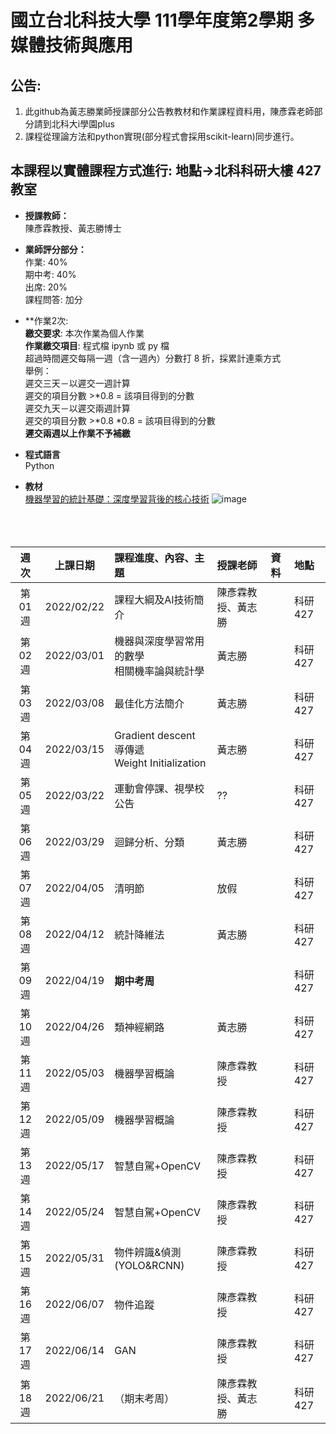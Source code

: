 # 國立台北科技大學 111學年度第2學期 多媒體技術與應用
## 公告:<br>  
1. 此github為黃志勝業師授課部分公告教教材和作業課程資料用，陳彥霖老師部分請到北科大i學園plus<br>  
2. 課程從理論方法和python實現(部分程式會採用scikit-learn)同步進行。<br>

## 本課程以實體課程方式進行: 地點→北科科研大樓 427教室

* **授課教師：** <br>
陳彥霖教授、黃志勝博士 <br>

* **業師評分部分：** <br>
作業: 40% <br>
期中考: 40% <br>
出席: 20% <br>
課程問答: 加分<br>

* **作業2次:  <br>
**繳交要求**: 本次作業為個人作業<br>
**作業繳交項目**: 程式檔 ipynb 或 py 檔 <br>
超過時間遲交每隔一週（含一週內）分數打 8 折，採累計連乘方式  <br>
舉例：<br>
遲交三天－以遲交一週計算<br>
遲交的項目分數 >*0.8 = 該項目得到的分數<br>
遲交九天－以遲交兩週計算<br>
遲交的項目分數 >*0.8 *0.8 = 該項目得到的分數<br>
**遲交兩週以上作業不予補繳**

* **程式語言** <br>
Python

* **教材** <br>
[機器學習的統計基礎：深度學習背後的核心技術](https://www.flag.com.tw/books/product/F1319)
![image](https://user-images.githubusercontent.com/25295252/154414691-323e68f1-e029-42a4-88ac-c53e4763a328.png)
<br><br><br><br>


 |週次|上課日期|課程進度、內容、主題|授課老師|資料| 地點 |
 |:---:|:---:|:---|:---|:---|:---|
 |第01週|2022/02/22 | 課程大綱及AI技術簡介| 陳彥霖教授、黃志勝 || 科研427|
 |第02週|2022/03/01 | 機器與深度學習常用的數學 <br> 相關機率論與統計學 | 黃志勝  |  | 科研427|
 |第03週|2022/03/08 | 最佳化方法簡介  | 黃志勝   |  | 科研427|
 |第04週|2022/03/15 | Gradient descent <br> 導傳遞 <br> Weight Initialization <br> 	| 黃志勝 |  |科研427|
 |第05週|2022/03/22| 運動會停課、視學校公告 | ?? |  |科研427|
 |第06週|2022/03/29 | 迴歸分析、分類	 | 黃志勝 | |科研427|
 |第07週|2022/04/05| 清明節 | 放假 | |科研427|
 |第08週|2022/04/12 |統計降維法 | 黃志勝 | |科研427|
 |第09週|2022/04/19 | **期中考周**|  |  |科研427|
 |第10週|2022/04/26 | 類神經網路| 黃志勝 | |科研427|
 |第11週|2022/05/03 |  機器學習概論| 陳彥霖教授 |  |科研427|
 |第12週|2022/05/09 | 機器學習概論| 陳彥霖教授 |  |科研427|
 |第13週|2022/05/17 | 智慧自駕+OpenCV| 陳彥霖教授 |  |科研427|
 |第14週|2022/05/24 | 智慧自駕+OpenCV| 陳彥霖教授 |  |科研427|
 |第15週|2022/05/31 | 物件辨識&偵測(YOLO&RCNN)| 陳彥霖教授 |  |科研427|
 |第16週|2022/06/07 | 物件追蹤| 陳彥霖教授 |  |科研427|
 |第17週|2022/06/14 | GAN | 陳彥霖教授 |  |科研427|
 |第18週|2022/06/21 | （期末考周）| 陳彥霖教授、黃志勝 |  |科研427|




